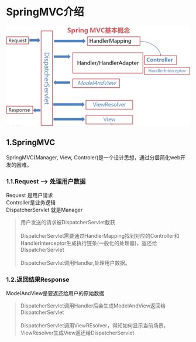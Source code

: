 # SpringMVC介绍
![fail](img/0.1.PNG)<br>

## 1.SpringMVC
SpringMVC(Manager, View, Controler)是一个设计思想，通过分层简化web开发的困难。<br>

### 1.1.Request --> 处理用户数据
Request 是用户请求<br>
Controller是业务逻辑<br>
DispatcherServlet 就是Manager<br>
>用户发送的请求被DispatcherServlet截获<br><br>
>DispatcherServlet需要通过HandlerMapping找到对应的Controller和HandlerInterceptor生成执行链条(一般化的处理器)，返还给DIspatcherServlet<br><br>
>DispatcherServlet调用Handler,处理用户数据。<br>

### 1.2.返回结果Response
ModelAndView是要返还给用户的原始数据<br>
>DispatcherServlet调用Handler后会生成ModelAndView返回给DispatcherServlet<br><br>
>DispatcherServlet调用ViewREsolver，得知如何显示当前场景，ViewResolver生成View返还给DispatcherServlet<br>
